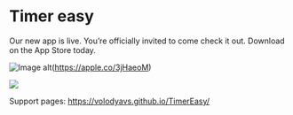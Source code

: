 # Timer easy

Our new app is live.
You’re officially invited to come check it out. Download on the App Store today.

![Image alt](https://github.com/VolodyaVS/TimerEasy/raw/main/image.svg)(https://apple.co/3jHaeoM)

<p>
<a href="https://apple.co/3jHaeoM">
<img src="https://github.com/VolodyaVS/TimerEasy/raw/main/image.svg" />
</a>
</p>

Support pages:
https://volodyavs.github.io/TimerEasy/
